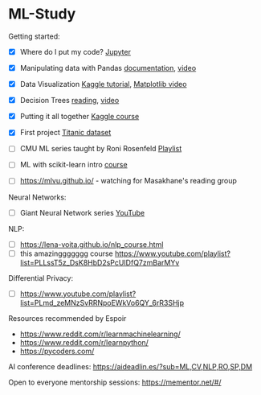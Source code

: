 # ML-Study

Getting started:
- [x] Where do I put my code? [Jupyter](https://www.youtube.com/watch?v=HW29067qVWk)
- [x] Manipulating data with Pandas [documentation](https://pandas.pydata.org/pandas-docs/stable/user_guide/10min.html), [video](https://www.youtube.com/watch?v=e60ItwlZTKM)
- [x] Data Visualization [Kaggle tutorial](https://www.kaggle.com/learn/data-visualization), [Matplotlib video](https://www.youtube.com/watch?v=nzKy9GY12yo)
- [x] Decision Trees [reading](https://www.hackerearth.com/practice/machine-learning/machine-learning-algorithms/ml-decision-tree/tutorial/), [video](https://www.youtube.com/watch?v=LDRbO9a6XPU)
- [x] Putting it all together [Kaggle course](https://www.kaggle.com/learn/intro-to-machine-learning)
- [x] First project [Titanic dataset](https://www.kaggle.com/c/titanic/data)

- [ ] CMU ML series taught by Roni Rosenfeld [Playlist](https://youtube.com/playlist?list=PL7k0r4t5c10-g7CWCnHfZOAxLaiNinChk)
- [ ] ML with scikit-learn intro [course](https://courses.dataschool.io/introduction-to-machine-learning-with-scikit-learn)
- [ ] https://mlvu.github.io/ - watching for Masakhane's reading group

Neural Networks:
- [ ] Giant Neural Network series [YouTube](https://www.youtube.com/playlist?list=PLxt59R_fWVzT9bDxA76AHm3ig0Gg9S3So)

NLP:
- [ ] https://lena-voita.github.io/nlp_course.html
- [ ] this amazinggggggg course https://www.youtube.com/playlist?list=PLLssT5z_DsK8HbD2sPcUIDfQ7zmBarMYv

Differential Privacy:
- [ ] https://www.youtube.com/playlist?list=PLmd_zeMNzSvRRNpoEWkVo6QY_6rR3SHjp

Resources recommended by Espoir
- https://www.reddit.com/r/learnmachinelearning/
- https://www.reddit.com/r/learnpython/
- https://pycoders.com/


AI conference deadlines:
https://aideadlin.es/?sub=ML,CV,NLP,RO,SP,DM

Open to everyone mentorship sessions:
https://mementor.net/#/
